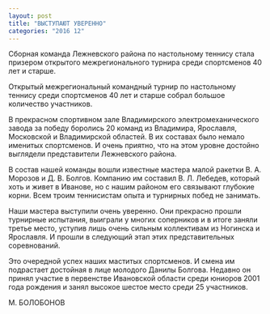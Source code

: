 ```yaml
---
layout: post
title: "ВЫСТУПАЮТ УВЕРЕННО"
categories: "2016 12"
---
```


Сборная команда Лежневского района по настольному теннису стала призером открытого межрегионального турнира среди спортсменов 40 лет и старше.

Открытый межрегиональный командный турнир по настольному теннису среди спортсменов 40 лет и старше собрал большое количество участников.

В прекрасном спортивном зале Владимирского электромеханического завода за победу боролись 20 команд из Владимира, Ярославля, Московской и Владимирской областей. В их составах было немало именитых спортсменов. И очень приятно, что на этом уровне достойно выглядели представители Лежневского района.

В состав нашей команды вошли известные мастера малой ракетки В. А. Морозов и Д. В. Болгов. Компанию им составил В. Л. Лебедев, который хоть и живет в Иванове, но с нашим районом его связывают глубокие корни. Всем троим теннисистам опыта и турнирных побед не занимать.

Наши мастера выступили очень уверенно. Они прекрасно прошли турнирные испытания, выиграли у многих соперников и в итоге заняли третье место, уступив лишь очень сильным коллективам из Ногинска и Ярославля. И прошли в следующий этап этих представительных соревнований.

Это очередной успех наших маститых спортсменов. И смена им подрастает достойная в лице молодого Данилы Болгова. Недавно он принял участие в первенстве Ивановской области среди юниоров 2001 года рождения и занял высокое шестое место среди 25 участников.

М. БОЛОБОНОВ


